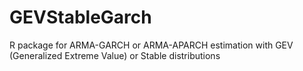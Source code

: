 # GEVStableGarch
R package for ARMA-GARCH or ARMA-APARCH estimation with GEV (Generalized Extreme Value) or Stable distributions
